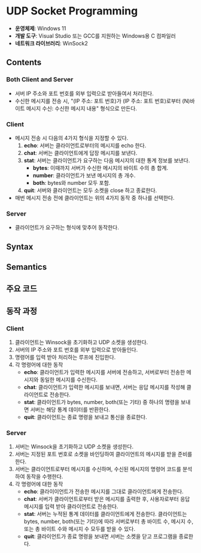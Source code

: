 # UDP Socket Programming
* **운영체제**: Windows 11
* **개발 도구**: Visual Studio 또는 GCC를 지원하는 Windows용 C 컴파일러
* **네트워크 라이브러리**: WinSock2
## Contents
### Both Client and Server
- 서버 IP 주소와 포트 번호를 외부 입력으로 받아들여서 처리한다.
- 수신한 메시지를 전송 시, "(IP 주소: 포트 번호)가 (IP 주소: 포트 번호)로부터 (N)바이트 메시지 수신: 수신한 메시지 내용" 형식으로 만든다.
### Client
- 메시지 전송 시 다음의 4가지 형식을 지정할 수 있다.
  1. **echo**: 서버는 클라이언트로부터의 메시지를 echo 한다.
  2. **chat**: 서버는 클라이언트에게 답장 메시지를 보낸다.
  3. **stat**: 서버는 클라이언트가 요구하는 다음 메시지의 대한 통계 정보를 보낸다.
     - **bytes**: 이때까지 서버가 수신한 메시지의 바이트 수의 총 합계.
     - **number**: 클라이언트가 보낸 메시지의 총 개수.
     - **both**: bytes와 number 모두 포함.
  4. **quit**: 서버와 클라이언트는 모두 소켓을 close 하고 종료한다.
- 매번 메시지 전송 전에 클라이언트는 위의 4가지 동작 중 하나를 선택한다.
### Server
- 클라이언트가 요구하는 형식에 맞추어 동작한다.
## Syntax

## Semantics

## 주요 코드

## 동작 과정
### Client
1. 클라이언트는 Winsock을 초기화하고 UDP 소켓을 생성한다.
2. 서버의 IP 주소와 포트 번호를 외부 입력으로 받아들인다.
3. 명령어를 입력 받아 처리하는 루프에 진입한다.
4. 각 명령어에 대한 동작
    * **echo**: 클라이언트가 입력한 메시지를 서버에 전송하고, 서버로부터 전송한 메시지와 동일한 메시지를 수신한다.
    * **chat**: 클라이언트가 입력한 메시지를 보내면, 서버는 응답 메시지를 작성해 클라이언트로 전송한다.
    * **stat**: 클라이언트가 bytes, number, both(또는 기타) 중 하나의 명령을 보내면 서버는 해당 통계 데이터를 반환한다.
    * **quit**: 클라이언트는 종료 명령을 보내고 통신을 종료한다.
### Server
1. 서버는 Winsock을 초기화하고 UDP 소켓을 생성한다.
2. 서버는 지정된 포트 번호로 소켓을 바인딩하여 클라이언트의 메시지를 받을 준비를 한다.
3. 서버는 클라이언트로부터 메시지를 수신하며, 수신된 메시지의 명령어 코드를 분석하여 동작을 수행한다.
4. 각 명령어에 대한 동작
     * **echo**: 클라이이언트가 전송한 메시지를 그대로 클라이언트에게 전송한다.
     * **chat**: 서버가 클라이언트로부터 받은 메시지를 출력한 후, 사용자로부터 응답 메시지를 입력 받아 클라이언트로 전송한다.
     * **stat**: 서버는 누적된 통계 데이터를 클라이언트에게 전송한다. 클라이언트는 bytes, number, both(또는 기타)에 따라 서버로부터 총 바이트 수, 메시지 수, 또는 총 바이트 수와 메시지 수 모두를 받을 수 있다.
     * **quit**: 클라이언트가 종료 명령을 보내면 서버는 소켓을 닫고 프로그램을 종료한다.
